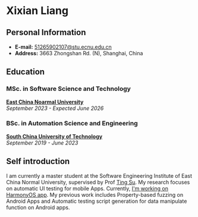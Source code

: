 <header>

<!--
  <<< Author notes: Course header >>>
  Include a 1280×640 image, course title in sentence case, and a concise description in emphasis.
  In your repository settings: enable template repository, add your 1280×640 social image, auto delete head branches.
  Add your open source license, GitHub uses MIT license.
-->


</header>

<!--
  <<< Author notes: Step 4 >>>
  Start this step by acknowledging the previous step.
  Define terms and link to docs.github.com.
  Historic note: previous version checked the file path. Previous version checked the front matter formatting.
-->

# Xixian Liang


## **Personal Information**
- **E-mail:** 51265902107@stu.ecnu.edu.cn
- **Address:** 3663 Zhongshan Rd. (N), Shanghai, China


## **Education**
### MSc. in Software Science and Technology
**[East China Noarmal University](https://english.ecnu.edu.cn/)**  
*September 2023 - Expected June 2026*


### BSc. in Automation Science and Engineering
**[South China University of Technology](https://www.scut.edu.cn/en/)**  
*September 2019 - June 2023*


## **Self introduction**
I am currently a master student at the Software Engineering Institute of East China Normal University, supervised by Prof [Ting Su](https://tingsu.github.io/). 
My research focuses on automatic UI testing for mobile Apps. Currently, [I'm working on HarmonyOS app](https://github.com/XixianLiang/HMDroidbot). My previous work includes Property-based fuzzing on Android Apps and Automatic testing script generation for data manipulate function on Android apps.


<footer>

<!--
  <<< Author notes: Footer >>>
  Add a link to get support, GitHub status page, code of conduct, license link.
-->

</footer>
